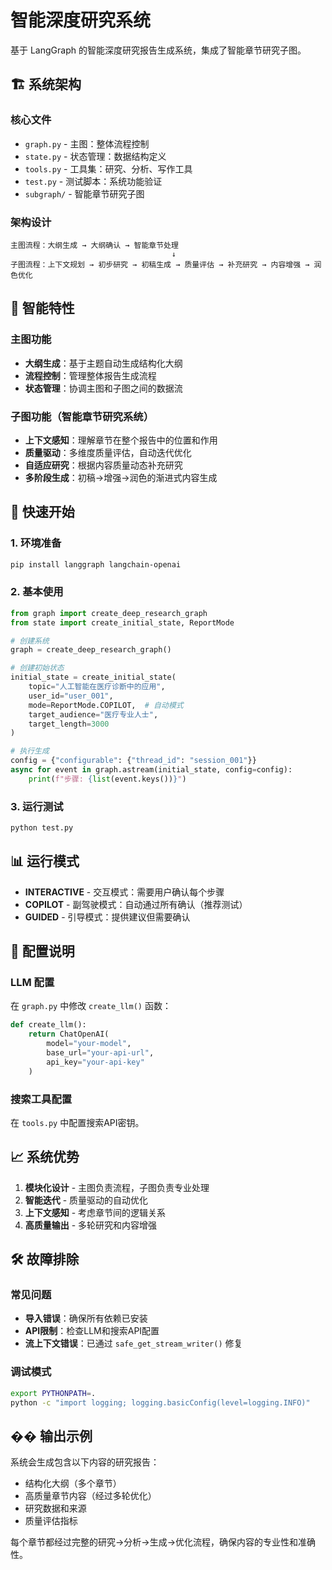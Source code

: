 # 智能深度研究系统

基于 LangGraph 的智能深度研究报告生成系统，集成了智能章节研究子图。

## 🏗️ 系统架构

### 核心文件
- `graph.py` - 主图：整体流程控制
- `state.py` - 状态管理：数据结构定义
- `tools.py` - 工具集：研究、分析、写作工具
- `test.py` - 测试脚本：系统功能验证
- `subgraph/` - 智能章节研究子图

### 架构设计
```
主图流程：大纲生成 → 大纲确认 → 智能章节处理
                                    ↓
子图流程：上下文规划 → 初步研究 → 初稿生成 → 质量评估 → 补充研究 → 内容增强 → 润色优化
```

## 🧠 智能特性

### 主图功能
- **大纲生成**：基于主题自动生成结构化大纲
- **流程控制**：管理整体报告生成流程
- **状态管理**：协调主图和子图之间的数据流

### 子图功能（智能章节研究系统）
- **上下文感知**：理解章节在整个报告中的位置和作用
- **质量驱动**：多维度质量评估，自动迭代优化
- **自适应研究**：根据内容质量动态补充研究
- **多阶段生成**：初稿→增强→润色的渐进式内容生成

## 🚀 快速开始

### 1. 环境准备
```bash
pip install langgraph langchain-openai
```

### 2. 基本使用
```python
from graph import create_deep_research_graph
from state import create_initial_state, ReportMode

# 创建系统
graph = create_deep_research_graph()

# 创建初始状态
initial_state = create_initial_state(
    topic="人工智能在医疗诊断中的应用",
    user_id="user_001",
    mode=ReportMode.COPILOT,  # 自动模式
    target_audience="医疗专业人士",
    target_length=3000
)

# 执行生成
config = {"configurable": {"thread_id": "session_001"}}
async for event in graph.astream(initial_state, config=config):
    print(f"步骤: {list(event.keys())}")
```

### 3. 运行测试
```bash
python test.py
```

## 📊 运行模式

- **INTERACTIVE** - 交互模式：需要用户确认每个步骤
- **COPILOT** - 副驾驶模式：自动通过所有确认（推荐测试）
- **GUIDED** - 引导模式：提供建议但需要确认

## 🔧 配置说明

### LLM 配置
在 `graph.py` 中修改 `create_llm()` 函数：
```python
def create_llm():
    return ChatOpenAI(
        model="your-model",
        base_url="your-api-url",
        api_key="your-api-key"
    )
```

### 搜索工具配置
在 `tools.py` 中配置搜索API密钥。

## 📈 系统优势

1. **模块化设计** - 主图负责流程，子图负责专业处理
2. **智能迭代** - 质量驱动的自动优化
3. **上下文感知** - 考虑章节间的逻辑关系
4. **高质量输出** - 多轮研究和内容增强

## 🛠️ 故障排除

### 常见问题
- **导入错误**：确保所有依赖已安装
- **API限制**：检查LLM和搜索API配置
- **流上下文错误**：已通过 `safe_get_stream_writer()` 修复

### 调试模式
```bash
export PYTHONPATH=.
python -c "import logging; logging.basicConfig(level=logging.INFO)"
```

## �� 输出示例

系统会生成包含以下内容的研究报告：
- 结构化大纲（多个章节）
- 高质量章节内容（经过多轮优化）
- 研究数据和来源
- 质量评估指标

每个章节都经过完整的研究→分析→生成→优化流程，确保内容的专业性和准确性。
